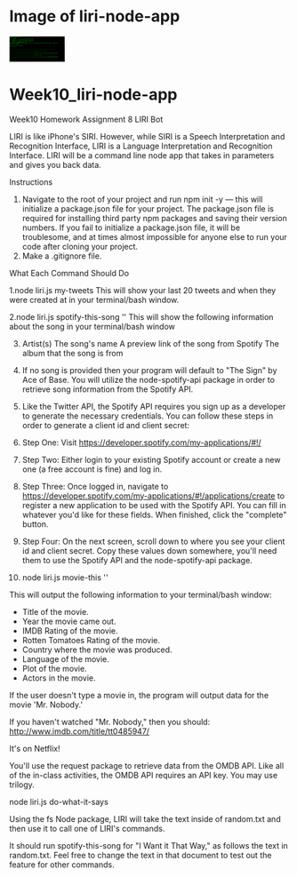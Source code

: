 # Image of liri-node-app

<img src="image/liri-node-app.jpg" width="100" >


# Week10_liri-node-app
Week10 Homework Assignment 8 LIRI Bot

LIRI is like iPhone's SIRI. However, while SIRI is a Speech Interpretation and Recognition Interface, LIRI is a Language Interpretation and Recognition Interface. LIRI will be a command line node app that takes in parameters and gives you back data.

Instructions


1. Navigate to the root of your project and run npm init -y — this will initialize a package.json   file for your project. The package.json file is required for installing third party npm packages and saving their version numbers. If you fail to initialize a package.json file, it will be troublesome, and at times almost impossible for anyone else to run your code after cloning your project.
2. Make a .gitignore file.

What Each Command Should Do

1.node liri.js my-tweets
This will show your last 20 tweets and when they were created at in your terminal/bash window.

2.node liri.js spotify-this-song '<song name here>'
This will show the following information about the song in your terminal/bash window

3. Artist(s)
The song's name
A preview link of the song from Spotify
The album that the song is from

4. If no song is provided then your program will default to "The Sign" by Ace of Base.
You will utilize the node-spotify-api package in order to retrieve song information from the Spotify API.
5. Like the Twitter API, the Spotify API requires you sign up as a developer to generate the necessary credentials. You can follow these steps in order to generate a client id and client secret:
6. Step One: Visit https://developer.spotify.com/my-applications/#!/
7. Step Two: Either login to your existing Spotify account or create a new one (a free account is fine) and log in.
8. Step Three: Once logged in, navigate to https://developer.spotify.com/my-applications/#!/applications/create to register a new application to be used with the Spotify API. You can fill in whatever you'd like for these fields. When finished, click the "complete" button.
9. Step Four: On the next screen, scroll down to where you see your client id and client secret. Copy these values down somewhere, you'll need them to use the Spotify API and the node-spotify-api package.

10. node liri.js movie-this '<movie name here>'

This will output the following information to your terminal/bash window:

   * Title of the movie.
   * Year the movie came out.
   * IMDB Rating of the movie.
   * Rotten Tomatoes Rating of the movie.
   * Country where the movie was produced.
   * Language of the movie.
   * Plot of the movie.
   * Actors in the movie.

If the user doesn't type a movie in, the program will output data for the movie 'Mr. Nobody.'

If you haven't watched "Mr. Nobody," then you should: http://www.imdb.com/title/tt0485947/

It's on Netflix!

You'll use the request package to retrieve data from the OMDB API. Like all of the in-class activities, the OMDB API requires an API key. You may use trilogy.

node liri.js do-what-it-says

Using the fs Node package, LIRI will take the text inside of random.txt and then use it to call one of LIRI's commands.

It should run spotify-this-song for "I Want it That Way," as follows the text in random.txt.
Feel free to change the text in that document to test out the feature for other commands.



